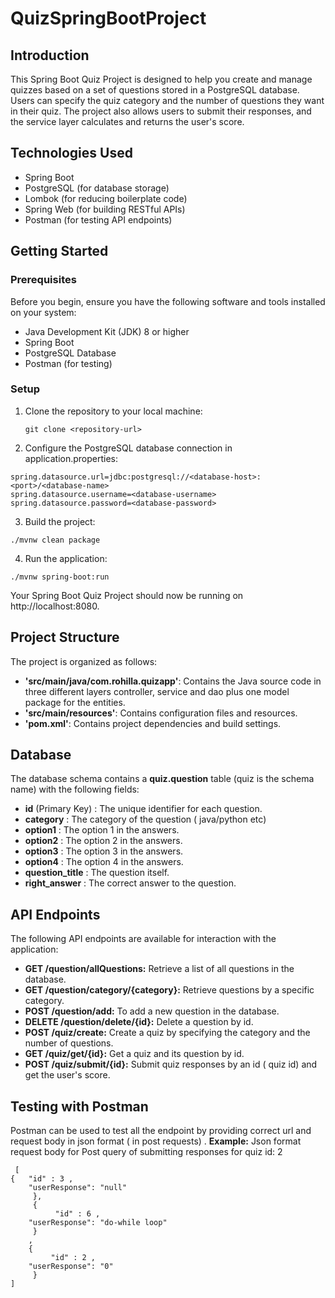 # QuizSpringBootProject
## Introduction
This Spring Boot Quiz Project is designed to help you create and manage quizzes based on a set of questions stored in a PostgreSQL database. Users can specify the quiz category and the number of questions they want in their quiz. The project also allows users to submit their responses, and the service layer calculates and returns the user's score.
## Technologies Used
* Spring Boot
* PostgreSQL (for database storage)
* Lombok (for reducing boilerplate code)
* Spring Web (for building RESTful APIs)
* Postman (for testing API endpoints)
## Getting Started
### Prerequisites
Before you begin, ensure you have the following software and tools installed on your system:

* Java Development Kit (JDK) 8 or higher
* Spring Boot
* PostgreSQL Database
* Postman (for testing)
### Setup
1. Clone the repository to your local machine:
   ```
   git clone <repository-url>
   ```
2. Configure the PostgreSQL database connection in application.properties:
```
spring.datasource.url=jdbc:postgresql://<database-host>:<port>/<database-name>
spring.datasource.username=<database-username>
spring.datasource.password=<database-password>
```
3. Build the project:
```
./mvnw clean package
```
4. Run the application:
```
./mvnw spring-boot:run
```
 Your Spring Boot Quiz Project should now be running on http://localhost:8080.

## Project Structure
The project is organized as follows:
* **'src/main/java/com.rohilla.quizapp'**: Contains the Java source code in three different layers controller, service and dao plus one model package for the entities.
* **'src/main/resources'**: Contains configuration files and resources.
* **'pom.xml'**: Contains project dependencies and build settings.

## Database
The database schema contains a **quiz.question** table (quiz is the schema name) with the following fields:
* **id** (Primary Key) : The unique identifier for each question.
* **category** : The category of the question ( java/python etc)
* **option1** : The option 1 in the answers.
* **option2** : The option 2 in the answers.
* **option3** : The option 3 in the answers.
* **option4** : The option 4 in the answers.
* **question_title** : The question itself.
* **right_answer** : The correct answer to the question.

## API Endpoints
The following API endpoints are available for interaction with the application:

* **GET /question/allQuestions:** Retrieve a list of all questions in the database.
* **GET /question/category/{category}:** Retrieve questions by a specific category.
* **POST /question/add:** To add a new question in the database.
* **DELETE /question/delete/{id}:** Delete a question by id.
* **POST /quiz/create:** Create a quiz by specifying the category and the number of questions.
* **GET /quiz/get/{id}:** Get a quiz and its question by id.
* **POST /quiz/submit/{id}:** Submit quiz responses by an id ( quiz id) and get the user's score.

## Testing with Postman
Postman can be used to test all the endpoint by providing correct url and request body in json format ( in post requests) .
**Example:**
Json format request body for Post query of submitting responses for quiz id: 2 
```
 [
{   "id" : 3 ,
    "userResponse": "null"
     },
     {
          "id" : 6 ,
    "userResponse": "do-while loop"
     }
    ,
    {
         "id" : 2 ,
    "userResponse": "0"
     }
]
```



  
